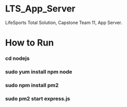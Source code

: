 # LTS_App_Server
LifeSports Total Solution, Capstone Team 11, App Server.
# How to Run
### cd nodejs
### sudo yum install npm node
### sudo npm install pm2
### sudo pm2 start express.js
